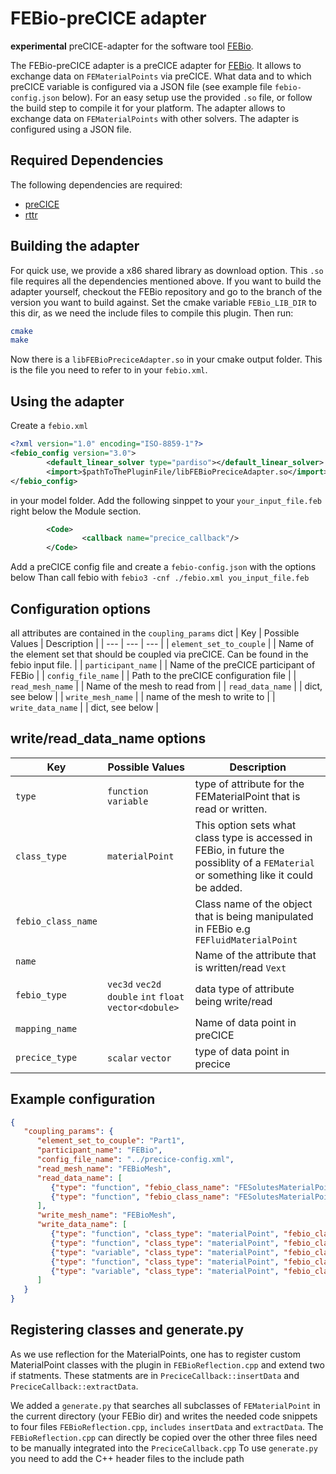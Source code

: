 # FEBio-preCICE adapter

**experimental** preCICE-adapter for the software tool [FEBio](https://github.com/febiosoftware/FEBio).

The FEBio-preCICE adapter is a preCICE adapter for [FEBio](https://github.com/febiosoftware/FEBio). It allows to exchange data on `FEMaterialPoints`  via preCICE. What data and to which preCICE variable is configured via a JSON file (see example file `febio-config.json` below). For an easy setup use the provided `.so` file, or follow the build step to compile it for your platform. The adapter allows to exchange data on `FEMaterialPoints` with other solvers. The adapter is configured using a JSON file.

## Required Dependencies

The following dependencies are required:

- [preCICE](https://precice.org/installation-overview.html)
- [rttr](https://www.rttr.org/)

## Building the adapter

For quick use, we provide a x86 shared library as download option. This `.so` file requires all the dependencies mentioned above. If you want to build the adapter yourself, checkout the FEBio repository and go to the branch of the version you want to build against. Set the cmake variable `FEBio_LIB_DIR` to this dir, as we need the include files to compile this plugin.
Then run:

```bash
cmake
make
```

Now there is a `libFEBioPreciceAdapter.so` in your cmake output folder. This is the file you need to refer to in your `febio.xml`.

## Using the adapter

Create a `febio.xml`

```xml
<?xml version="1.0" encoding="ISO-8859-1"?>
<febio_config version="3.0">
        <default_linear_solver type="pardiso"></default_linear_solver>
        <import>$pathToThePluginFile/libFEBioPreciceAdapter.so</import>
</febio_config>
```

in your model folder.
Add the following sinppet to your `your_input_file.feb`  right below the Module section.

```xml
        <Code>
                <callback name="precice_callback"/>
        </Code>
```

Add a preCICE config file and create a `febio-config.json` with the options below
Than call febio with `febio3 -cnf ./febio.xml you_input_file.feb`

## Configuration options

all attributes are contained in the `coupling_params` dict
| Key | Possible Values | Description |
| --- | --- | --- |
| `element_set_to_couple` |  | Name of the element set that should be coupled via preCICE. Can be found in the febio input file. |
| `participant_name`  |  | Name of the preCICE participant of FEBio |
| `config_file_name`  |  |  Path to the preCICE configuration file  |
| `read_mesh_name` |  | Name of the mesh to read from |
| `read_data_name` |  | dict, see below |
| `write_mesh_name` |  | name of the mesh to write to |
| `write_data_name` |  | dict, see below |

## write/read_data_name options

| Key | Possible Values | Description |
| --- | --- | --- |
| `type` | `function` `variable` | type of attribute for the FEMaterialPoint that is read or written. |
| `class_type` | `materialPoint` | This option sets what class type is accessed in FEBio, in future the possiblity of a `FEMaterial` or something like it could be added. |
| `febio_class_name` |  | Class name of the object that is being manipulated in FEBio e.g `FEFluidMaterialPoint` |
| `name` |  | Name of the attribute that is written/read `Vext` |
| `febio_type` | `vec3d` `vec2d` `double` `int` `float` `vector<dobule>` | data type of attribute being write/read |
| `mapping_name` |  | Name of data point in preCICE |
| `precice_type` | `scalar` `vector` | type of data point in precice |

## Example configuration

```json
{
   "coupling_params": {
      "element_set_to_couple": "Part1",
      "participant_name": "FEBio",
      "config_file_name": "../precice-config.xml",
      "read_mesh_name": "FEBioMesh",
      "read_data_name": [
         {"type": "function", "febio_class_name": "FESolutesMaterialPointTPM", "name": "set_concentrations", "mapping_name": "apap_ext'", "febio_type": "double", "precice_type": "scalar"},
         {"type": "function", "febio_class_name": "FESolutesMaterialPointTPM", "name": "set_concentrations_tangents", "mapping_name":  "d_vapap_ext__d_apap_ext", "febio_type": "double", "precice_type": "scalar"}
      ],
      "write_mesh_name": "FEBioMesh",
      "write_data_name": [
         {"type": "function", "class_type": "materialPoint", "febio_class_name": "FESolutesMaterialPointTPM", "name": "Vext", "mapping_name": "Vext", "febio_type": "double", "precice_type": "scalar"},
         {"type": "function", "class_type": "materialPoint", "febio_class_name": "FESolutesMaterialPointTPM", "name": "GetViFat", "mapping_name": "Vli_fat", "febio_type": "double", "precice_type": "scalar"},
         {"type": "variable", "class_type": "materialPoint", "febio_class_name": "FEBiphasicMaterialPointTPM", "name": "m_phi0", "mapping_name": "Vli_nofat", "febio_type": "double", "precice_type": "scalar"},
         {"type": "function", "class_type": "materialPoint", "febio_class_name": "FESolutesMaterialPointTPM", "name": "GetCyp2e1", "mapping_name": "cyp2e1", "febio_type": "double", "precice_type": "scalar"},
         {"type": "variable", "class_type": "materialPoint", "febio_class_name": "FESolutesMaterialPointTPM", "name": "m_ca", "mapping_name": "apap_ext", "febio_type": "vector<double>", "precice_type": "scalar"}
      ]
   }
}
```

## Registering classes and generate.py

As we use reflection for the MaterialPoints, one has to register custom MaterialPoint classes with the plugin in `FEBioReflection.cpp` and extend two if statments. These statments are in `PreciceCallback::insertData` and `PreciceCallback::extractData`.

We added a `generate.py` that searches all subclasses of `FEMaterialPoint` in the current directory (your FEBio dir) and writes the needed code snippets to four files `FEBioReflection.cpp`, `includes` `insertData` and `extractData`. The `FEBioReflection.cpp` can directly be copied over the other three files need to be manually integrated into the `PreciceCallback.cpp`
To use `generate.py` you need to add the C++ header files to the include path
